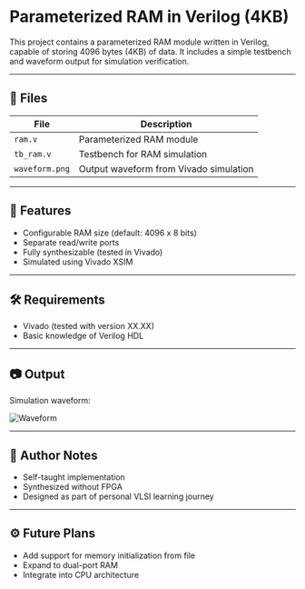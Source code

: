 # Parameterized RAM in Verilog (4KB)

This project contains a parameterized RAM module written in Verilog, capable of storing 4096 bytes (4KB) of data. It includes a simple testbench and waveform output for simulation verification.

---

## 📁 Files

| File         | Description                            |
|--------------|----------------------------------------|
| `ram.v`      | Parameterized RAM module               |
| `tb_ram.v`   | Testbench for RAM simulation           |
| `waveform.png` | Output waveform from Vivado simulation |

---

## 🧠 Features

- Configurable RAM size (default: 4096 x 8 bits)
- Separate read/write ports
- Fully synthesizable (tested in Vivado)
- Simulated using Vivado XSIM

---

## 🛠️ Requirements

- Vivado (tested with version XX.XX)
- Basic knowledge of Verilog HDL

---

## 📷 Output

Simulation waveform:

![Waveform](waveform.png)

---

## 📌 Author Notes

- Self-taught implementation
- Synthesized without FPGA
- Designed as part of personal VLSI learning journey

---

## ⚙️ Future Plans

- Add support for memory initialization from file
- Expand to dual-port RAM
- Integrate into CPU architecture

